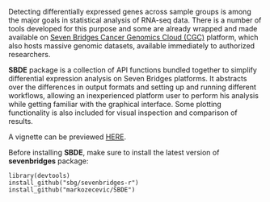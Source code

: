 Detecting differentially expressed genes across sample groups is among the major goals in statistical analysis of RNA-seq data. There is a number of tools developed for this purpose and some are already wrapped and made available on [Seven Bridges Cancer Genomics Cloud (CGC)](http://cgc.sbgenomics.com/) platform, which also hosts massive genomic datasets, available immediately to authorized researchers.

**SBDE** package is a collection of API functions bundled together to simplify differential expression analysis on Seven Bridges platforms. It abstracts over the differences in output formats and setting up and running different workflows, allowing an inexperienced platform user to perform his analysis while getting familiar with the graphical interface. Some plotting functionality is also included for visual inspection and comparison of results.

A vignette can be previewed [HERE](https://htmlpreview.github.io/?https://github.com/markozecevic/SBDE/blob/master/inst/doc/SBDE.html).

Before installing **SBDE**, make sure to install the latest version of **sevenbridges** package:

```{r, echo=TRUE}
library(devtools)
install_github("sbg/sevenbridges-r")
install_github("markozecevic/SBDE")
```

